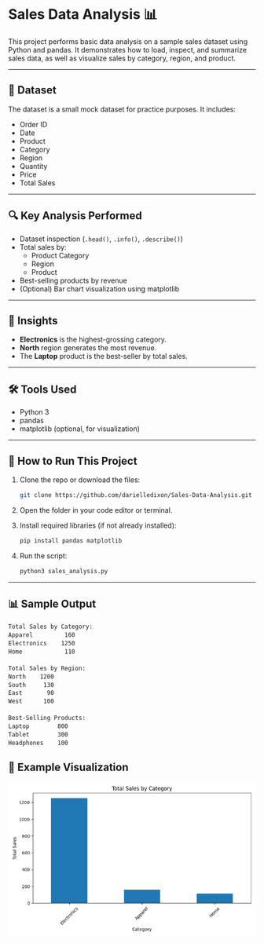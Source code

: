 # Sales Data Analysis 📊

This project performs basic data analysis on a sample sales dataset using Python and pandas. It demonstrates how to load, inspect, and summarize sales data, as well as visualize sales by category, region, and product.

---

## 📁 Dataset

The dataset is a small mock dataset for practice purposes. It includes:
- Order ID
- Date
- Product
- Category
- Region
- Quantity
- Price
- Total Sales

---

## 🔍 Key Analysis Performed

- Dataset inspection (`.head()`, `.info()`, `.describe()`)
- Total sales by:
  - Product Category
  - Region
  - Product
- Best-selling products by revenue
- (Optional) Bar chart visualization using matplotlib

---

## 🧠 Insights

- **Electronics** is the highest-grossing category.
- **North** region generates the most revenue.
- The **Laptop** product is the best-seller by total sales.

---

## 🛠️ Tools Used

- Python 3
- pandas
- matplotlib (optional, for visualization)

---

## 🚀 How to Run This Project

1. Clone the repo or download the files:

    ```bash
    git clone https://github.com/darielledixon/Sales-Data-Analysis.git
    ```

2. Open the folder in your code editor or terminal.

3. Install required libraries (if not already installed):

    ```bash
    pip install pandas matplotlib
    ```

4. Run the script:

    ```bash
    python3 sales_analysis.py
    ```

---

## 📊 Sample Output

```bash
Total Sales by Category:
Apparel         160
Electronics    1250
Home            110

Total Sales by Region:
North    1200
South     130
East       90
West      100

Best-Selling Products:
Laptop        800
Tablet        300
Headphones    100
```

## 📸 Example Visualization

![Sales by Category](visuals/sales_by_category.png)


